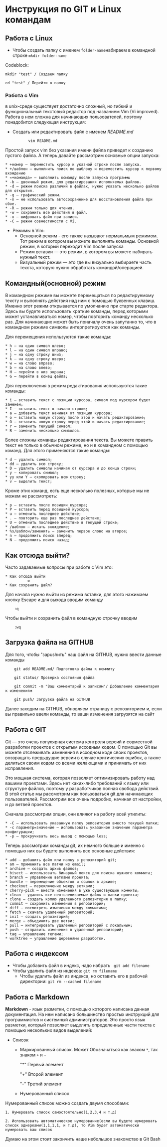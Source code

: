 # Инструкция по GIT и Linux командам

## Работа с Linux

* Чтобы создать папку с именем `folder-name`набираем в командной строке `mkdir folder-name`

Codeblock:
    
    mkdir "test" / Создаем папку

    cd "test" / Перейти в папку

### Работа с Vim
в unix-среде существует достаточно сложный, но гибкий и функциональный текстовый редактор под названием Vim (Vi improved). Работа в нем сложна для начинающих пользователей, поэтому понадобится следующая инструкция:

* Создать или редактировать файл с именем *README.md*

             vim README.md

Простой запуск vim без указания имени файла приведет к созданию пустого файла. А теперь давайте рассмотрим основные опции запуска:

    * +номер — переместить курсор к указной строке после запуска.
    * +/шаблон — выполнить поиск по шаблону и переместить курсор к первому вхождению
    * «+команда» — выполнить команду после запуска программы
    * -b — двоичный режим, для редактирования исполняемых файлов.
    * -d — режим поиска различий в файлах, нужно указать несколько файлов для открытия.
    * -g — графический режим.
    * -n — не использовать автосохранение для восстановления файла при сбое.
    * -R — режим только для чтения.
    * -w — сохранить все действия в файл.
    * -x — шифровать файл при записи.
    * -C — режим совместимости с Vi.

* Режимы в Vim:
    * Основной режим - его также называют нормальмым режимом. Тот режим в котором вы можете выполнять команды. Основной режим, в который переходит Vim после запуска
    * Режим вставки — это режим, в котором вы можете набирать нужный текст.
    * Визуальный режим — это где вы визуально выбираете часть текста, которую нужно обработать командой/операцией.
    
## Командный(основной) режим
В командном режиме вы можете перемещаться по редактируемому тексту и выполнять действия над ним с помощью буквенных клавиш. Именно этот режим открывается по умолчанию при старте редактора. Здесь вы будете использовать краткие команды, перед которыми может устанавливаться номер, чтобы повторить команду несколько раз. Для начинающих может быть поначалу очень запутанно то, что в командном режиме символы интерпретируются как команды.

Для перемещения используются такие команды:

    * h — на один символ влево;
    * l — на один символ вправо;
    * j — на одну строку вниз;
    * k — на одну строку вверх;
    * w — на слово вправо;
    * b — на слово влево;
    * H — перейти в низ экрана;
    * G — перейти в конец файла;
    
Для переключения в режим редактирования используются такие команды:

    * i — вставить текст с позиции курсора, символ под курсором будет заменен;
    * I — вставить текст в начало строки;
    * a — добавить текст начиная от позиции курсора;
    * o — вставить новую строку после этой и начать редактирование;
    * O — вставить новую строку перед этой и начать редактирование;
    * r — заменить текущий символ;
    * R — заменить несколько символов.
    
Более сложны команды редактирования текста. Вы можете править текст не только в обычном режиме, но и в командном с помощью команд. Для этого применяются такие команды:

    * d — удалить символ;
    * dd — удалить всю строку;
    * D — удалить символы начиная от курсора и до конца строки;
    * y — копировать символ;
    * yy или Y — скопировать всю строку;
    * v — выделить текст;
    
Кроме этих команд, есть еще несколько полезных, которые мы не можем не рассмотреть:

    * p — вставить после позиции курсора;
    * P — вставить перед позицией курсора;
    * u — отменить последнее действие;
    * . — повторить еще раз последнее действие;
    * U — отменить последнее действие в текущей строке;
    * /шаблон — искать вхождение;
    * %s/шаблон/заменить — заменить первое слово на второе;
    * n — продолжить поиск вперед;
    * N — продолжить поиск назад;
    
## Как отсюда выйти?
Часто задаваемые вопросы при работе с Vim это:

    * Как отсюда выйти
              и
    * Как сохранить файл?
    
Для начала нужно выйти из режима вставки, для этого нажимаем кнопку Escape и для выхода вводим команду

        :q
        
Чтобы выйти и сохранить файл в командную строчку вводим

        :wq
       
## Загрузка файла на  GITHUB
Для того, чтобы "заpushить" наш файл на GITHUB, нужно ввести данные команды

        git add README.md/ Подготовка файла к коммиту
        
        git status/ Проверка состояния файла
        
        git commit -m "Ваш комментарий к записям"/ Добавление комментария к изменениям
        
        git push/ Загрузка файла на GITHUB
      
Далее заходим на GITHUB, обновляем страницу с репозиторием и, если вы правильно ввели команды, то ваши изменения загрузятся на сайт
    
## Работа с GIT

Git — это очень популярная система контроля версий и совместной разработки проектов с открытым исходным кодом. С помощью Git вы можете отслеживать изменения в исходном коде своих проектов, возвращать предыдущие версии в случае критических ошибок, а также делиться своим кодом со всеми желающими и принимать от них исправления.

Это мощная система, которая позволяет оптимизировать работу над вашими проектами. Здесь нет каких-либо требований к языку или структуре файлов, поэтому у разработчиков полная свобода действий. В этой статье мы рассмотрим как пользоваться git для начинающих пользователей. Рассмотрим все очень подробно, начиная от настройки, и до ветвей проектов.

Сначала рассмотрим опции, они влияют на работу всей утилиты:

    * -C — использовать указанную папку репозитория вместо текущей папки;
    * -c параметр=значение — использовать указанное значение параметра конфигурации;
    * -p — прокручивать весь вывод с помощью less;
Теперь рассмотрим команды git, их немного больше и именно с помощью них вы будете выполнять все основные действия:

    * add — добавить файл или папку в репозиторий git;
    * am — применить все патчи из email;
    * archive — создать архив файлов;
    * bisect — использовать бинарный поиск для поиска нужного коммита;
    * branch — управление ветками проекта;
    * bundle — перемещение объектов и ссылок в архиве;
    * checkout — переключение между ветками;
    * cherry-pick — внести изменения в уже существующие коммиты;
    * clean — удалить все неотслеживаемые файлы и папки проекта;
    * clone — создать копию удаленного репозитория в папку;
    * commit — сохранить изменения в репозиторий;
    * diff — посмотреть изменения между коммитами;
    * fetch — скачать удаленный репозиторий;
    * init — создать репозиторий;
    * merge — объединить две ветви;
    * pull — интегрировать удаленный репозиторий с локальным;
    * push — отправить изменения в удаленный репозиторий;
    * tag — управление тегами;
    * worktree — управление деревнями разработки.

## Работа с индексом
* Чтобы добавить файл в индекс, надо набрать ` git add filename`
* Чтобы удалить файл из индекса: `git rm filename`
    * Чтобы удалить файл из индекса, но оставить его в рабочей директории: `git rm --cached filename`
    
## Работа с Markdown
**Markdown** - язык разметки, с помощью которого написана данная документация. На нем написано большинство простых инструкций  для программистов и системный администраторов. Это просто язык разметки, который позволяет выделять определенные части текста с помощью нескольких видов выделений:

* Список
    * Маркированный список. Может Обозначаться как знаком `*`, так знаком `+` и `-`

      "*" Первый элемент
      
      "+" Второй элемент
      
      "-" Третий элемент

    * Нумерованный список
    
Нумерованный список можно создать двумя способами:

    1. Нумеровать список самостоятельно(1,2,3,4 и т.д)
    
    2. Использовать автоматическое нумерование(если вы будете нумеровать список однерками(1,1,1,1, и т.д), то Vim будет автоматически нумеровать ваш список

Думаю на этом стоит закончить наше небольшое знакомство в Git Bash



